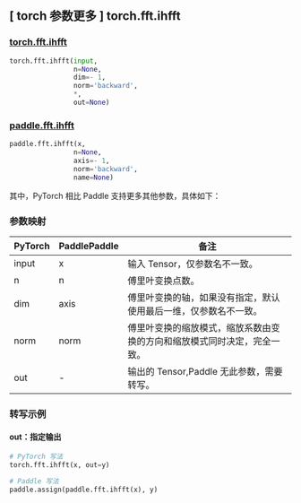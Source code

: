 ## [ torch 参数更多 ] torch.fft.ihfft

### [torch.fft.ihfft](https://pytorch.org/docs/stable/generated/torch.fft.ihfft.html?highlight=ihfft#torch.fft.ihfft)

```python
torch.fft.ihfft(input,
                n=None,
                dim=- 1,
                norm='backward',
                *,
                out=None)
```

### [paddle.fft.ihfft](https://www.paddlepaddle.org.cn/documentation/docs/zh/develop/api/paddle/fft/ihfft_cn.html)

```python
paddle.fft.ihfft(x,
                n=None,
                axis=- 1,
                norm='backward',
                name=None)
```

其中，PyTorch 相比 Paddle 支持更多其他参数，具体如下：
### 参数映射
| PyTorch       | PaddlePaddle | 备注                                                   |
| ------------- | ------------ | ------------------------------------------------------ |
| input         | x            |输入 Tensor，仅参数名不一致。                            |
| n             | n            |傅里叶变换点数。                                   |
| dim           | axis         |傅里叶变换的轴，如果没有指定，默认使用最后一维，仅参数名不一致。|
| norm           |norm          |傅里叶变换的缩放模式，缩放系数由变换的方向和缩放模式同时决定，完全一致。|
| out            | -            |输出的 Tensor,Paddle 无此参数，需要转写。              |

### 转写示例
#### out：指定输出
```python
# PyTorch 写法
torch.fft.ihfft(x, out=y)

# Paddle 写法
paddle.assign(paddle.fft.ihfft(x), y)
```
